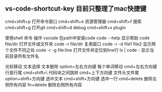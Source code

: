 ## vs-code-shortcut-key  目前只整理了mac快捷键
cmd+shift+p 打开命令窗口
cmd+shift+e 资源管理器
cmd+shift+f 搜索
cmd+shift+g 打开git
cmd+shift+d debug
cmd+shift+x plugin

使用shell 命令 操作 vscode
在path中安装code
code --help  显示帮助
code file/dir 打开文件或文件夹
code -r file/dir 复用窗口
code -r -d file1 file2 显示两个文件不同之处
code -r -g file:line 打开文件并定位到line行
ls | code - 显示当前目录所有文件名

光标移动 文本选择 文本删除
option+左右方向键 每个单词移动
cmd+左右方向键  行首行尾
cmd+shift+\ 代码块之间跳转
cmd+上下方向键  文件头文件尾
option+shift+方向键  选中文本
cmd+shift+方向键 选中一行
cmd+delete 删除左侧所有内容
fn+delete 删除右侧所有内容



